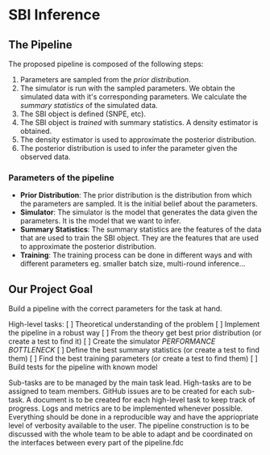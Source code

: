 # SBI Inference

## The Pipeline

The proposed pipeline is composed of the following steps:
1. Parameters are sampled from the *prior distribution*.
2. The simulator is run with the sampled parameters. We obtain the simulated data with it's corresponding parameters. We calculate the *summary statistics* of the simulated data.
3. The SBI object is defined (SNPE, etc).
4. The SBI object is *trained* with summary statistics. A density estimator is obtained.
5. The density estimator is used to approximate the posterior distribution.
6. The posterior distribution is used to infer the parameter given the observed data.


### Parameters of the pipeline

- **Prior Distribution**: The prior distribution is the distribution from which the parameters are sampled. It is the initial belief about the parameters.
- **Simulator**: The simulator is the model that generates the data given the parameters. It is the model that we want to infer.
- **Summary Statistics**: The summary statistics are the features of the data that are used to train the SBI object. They are the features that are used to approximate the posterior distribution.
- **Training**: The training process can be done in different ways and with different parameters eg. smaller batch size, multi-round inference...

## Our Project Goal

Build a pipeline with the correct parameters for the task at hand.

High-level tasks:
[ ] Theoretical understanding of the problem
[ ] Implement the pipeline in a robust way
[ ] From the theory get best prior distribution (or create a test to find it)
[ ] Create the simulator *PERFORMANCE BOTTLENECK*
[ ] Define the best summary statistics (or create a test to find them)
[ ] Find the best training parameters (or create a test to find them)
[ ] Build tests for the pipeline with known model

Sub-tasks are to be managed by the main task lead.
High-tasks are to be assigned to team members.
GitHub issues are to be created for each sub-task.
A document is to be created for each high-level task to keep track of progress.
Logs and metrics are to be implemented whenever possible.
Everything should be done in a reproducible way and have the appriopriate level of verbosity available to the user.
The pipeline construction is to be discussed with the whole team to be able to adapt and be coordinated on the interfaces between every part of the pipeline.fdc